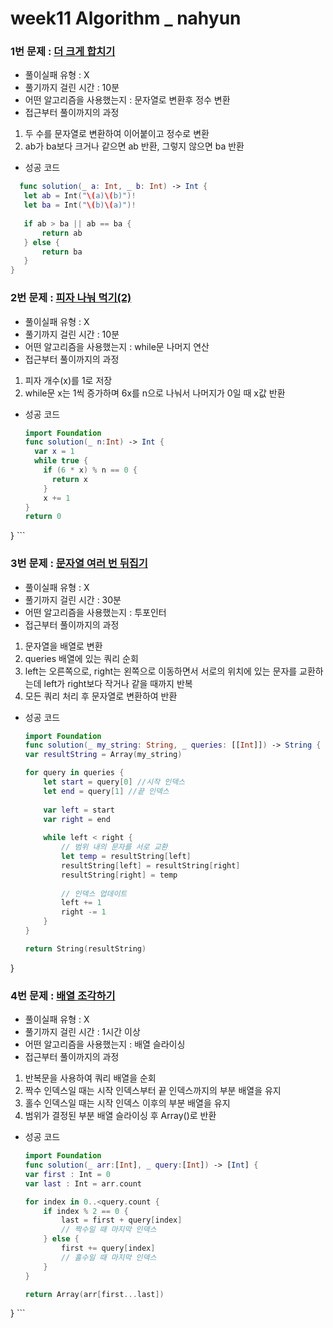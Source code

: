 # week11 Algorithm _ nahyun

### 1번 문제 : [더 크게 합치기](https://school.programmers.co.kr/learn/courses/30/lessons/181939)
- 풀이실패 유형 : X
- 풀기까지 걸린 시간 : 10분
- 어떤 알고리즘을 사용했는지 : 문자열로 변환후 정수 변환
- 접근부터 풀이까지의 과정
1. 두 수를 문자열로 변환하여 이어붙이고 정수로 변환
2. ab가 ba보다 크거나 같으면 ab 반환, 그렇지 않으면 ba 반환
- 성공 코드
 ```swift
   func solution(_ a: Int, _ b: Int) -> Int {
    let ab = Int("\(a)\(b)")!
    let ba = Int("\(b)\(a)")!
    
    if ab > ba || ab == ba {
        return ab
    } else {
        return ba
    }
}

  ```

### 2번 문제 : [피자 나눠 먹기(2)](https://school.programmers.co.kr/learn/courses/30/lessons/120815)
- 풀이실패 유형 : X
- 풀기까지 걸린 시간 : 10분 
- 어떤 알고리즘을 사용했는지 : while문 나머지 연산
- 접근부터 풀이까지의 과정 
1. 피자 개수(x)를 1로 저장
2. while문 x는 1씩 증가하며 6x를 n으로 나눠서 나머지가 0일 때 x값 반환
- 성공 코드
    ```swift
    import Foundation
    func solution(_ n:Int) -> Int {
      var x = 1
      while true {
        if (6 * x) % n == 0 {
          return x
        }
        x += 1
    }
    return 0
}
    ```

### 3번 문제 : [문자열 여러 번 뒤집기](https://school.programmers.co.kr/learn/courses/30/lessons/181913)
- 풀이실패 유형 : X
- 풀기까지 걸린 시간 : 30분
- 어떤 알고리즘을 사용했는지 : 투포인터
- 접근부터 풀이까지의 과정
1. 문자열을 배열로 변환
2. queries 배열에 있는 쿼리 순회
3. left는 오른쪽으로, right는 왼쪽으로 이동하면서 서로의 위치에 있는 문자를 교환하는데 left가 right보다 작거나 같을 때까지 반복
4. 모든 쿼리 처리 후 문자열로 변환하여 반환

- 성공 코드
    ```swift
    import Foundation
    func solution(_ my_string: String, _ queries: [[Int]]) -> String {
    var resultString = Array(my_string)
    
    for query in queries {
        let start = query[0] //시작 인덱스
        let end = query[1] //끝 인덱스
        
        var left = start
        var right = end
        
        while left < right {
            // 범위 내의 문자를 서로 교환
            let temp = resultString[left]
            resultString[left] = resultString[right]
            resultString[right] = temp
            
            // 인덱스 업데이트
            left += 1
            right -= 1
        }
    }
    
    return String(resultString)
}


### 4번 문제 : [배열 조각하기](https://school.programmers.co.kr/learn/courses/30/lessons/181893)
- 풀이실패 유형 : X
- 풀기까지 걸린 시간 : 1시간 이상
- 어떤 알고리즘을 사용했는지 : 배열 슬라이싱
- 접근부터 풀이까지의 과정
1. 반복문을 사용하여 쿼리 배열을 순회
2. 짝수 인덱스일 때는 시작 인덱스부터 끝 인덱스까지의 부분 배열을 유지
3. 홀수 인덱스일 때는 시작 인덱스 이후의 부분 배열을 유지
4. 범위가 결정된 부분 배열 슬라이싱 후 Array()로 반환

- 성공 코드
    ```swift
    import Foundation
    func solution(_ arr:[Int], _ query:[Int]) -> [Int] {
    var first : Int = 0
    var last : Int = arr.count
    
    for index in 0..<query.count {
        if index % 2 == 0 {
            last = first + query[index]
            // 짝수일 때 마지막 인덱스
        } else {
            first += query[index]
            // 홀수일 때 마지막 인덱스
        }   
    }

    return Array(arr[first...last])
} 
    ```
